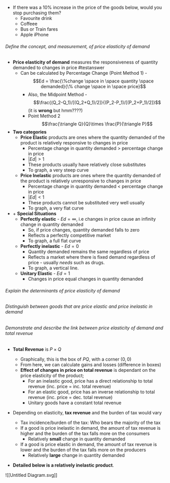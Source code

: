 - If there was a 10% increase in the price of the goods below, would you stop purchasing them?
	- Favourite drink
	- Coffeee
	- Bus or Train fares
	- Apple iPhone

###### Define the concept, and measurement, of price elasticity of demand
- **Price elasticity of demand** measures the responsiveness of quantity demanded to changes in price #testanswer 
	- Can be calculated by Percentage Change (Point Method 1) - $$Ed = \frac{\%change \space in \space quantity \space demanded}{\% change \space in \space price}$$
		- Also, the Midpoint Method - $$\frac{(Q_2-Q_1)/[(Q_2+Q_1)/2]}{(P_2-P_1)/[(P_2+P_1)/2]}$$ (it is **wrong** but hmm????)
		- Point Method 2 $$\frac{\triangle Q}{Q}\times \frac{P}{\triangle P}$$
- **Two categories**
	- **Price Elastic** products are ones where the quantity demanded of the product is relatively responsive to changes in price
		- Percentage change in quantity demanded $>$ percentage change in price
		- $|Ed|>1$
		- These products usually have relatively close substitutes
		- To graph, a very steep curve
	- **Price Inelastic** products are ones where the quantity demanded of the product is relatively unresponsive to changes in price
		- Percentage change in quantity demanded $<$ percentage change in price
		- $|Ed|<1$
		- These products cannot be substituted very well usually
		- To graph, a very flat curve
- $+$ **Special Situations**
	- **Perfectly elastic** - $Ed=\infty$, i.e changes in price cause an infinity change in quantity demanded
		- So, if price changes, quantity demanded falls to zero
		- Reflects a perfectly competitive market
		- To graph, a full flat curve
	- **Perfectly inelastic** - $Ed = 0$
		- Quantity demanded remains the same regardless of price
		- Reflects a market where there is fixed demand regardless of price - usually *needs* such as drugs.
		- To graph, a vertical line.
	- **Unitary Elastic** - $Ed = 1$
		- Changes in price equal changes in quantity demanded






###### Explain the determinants of price elasticity of demand
###### Distinguish between goods that are price elastic and price inelastic in demand
###### Demonstrate and describe the link between price elasticity of demand and total revenue
- **Total Revenue** is $P\times Q$
	- Graphically, this is the box of $PQ$, with a corner $(0,0)$
	- From here, we can calculate gains and losses (difference in boxes)
	- **Effect of changes in price on total revenue** is dependant on the price elasticity of the product;
		- For an inelastic good, price has a direct relationship to total revenue (inc. price = inc. total revenue)
		- For an elastic good, price has an inverse relationship to total revenue (inc. price = dec. total revenue)
		- Unitary goods have a constant total revenue
- Depending on elasticity, **tax revenue** and the burden of tax would vary
	- Tax incidence/burden of the tax: Who bears the majority of the tax
	- If a good is price inelastic in demand, the amount of tax revenue is higher and the burden of the tax falls more on the consumers
		- Relatively **small** change in quantity demanded
	- If a good is price elastic in demand, the amount of tax revenue is lower and the burden of the tax falls more on the producers
		- Relatively **large** change in quantity demanded

- **Detailed below is a relatively inelastic product**.

![[Untitled Diagram.svg]]